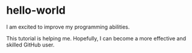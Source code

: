 # hello-world
I am excited to improve my programming abilities. 

This tutorial is helping me. Hopefully, I can become a more effective and skilled GitHub user.
